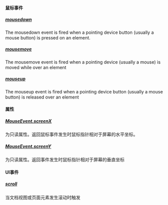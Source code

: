 #### 鼠标事件

##### [mousedown](https://developer.mozilla.org/en-US/docs/Web/Events/mousedown)

The mousedown event is fired when a pointing device button (usually a mouse button) is pressed on an element.

##### [mousemove](https://developer.mozilla.org/en-US/docs/Web/Events/mousemove)

The mousemove event is fired when a pointing device (usually a mouse) is moved while over an element

##### [mouseup](https://developer.mozilla.org/en-US/docs/Web/Events/mouseup)

The mouseup event is fired when a pointing device button (usually a mouse button) is released over an element

#### 属性

##### [MouseEvent.screenX](https://developer.mozilla.org/en-US/docs/Web/API/MouseEvent/screenX)

为只读属性。返回鼠标事件发生时鼠标指针相对于屏幕的水平坐标。


##### [MouseEvent.screenY](https://developer.mozilla.org/en-US/docs/Web/API/MouseEvent/screenY)

为只读属性。返回事件发生时鼠标指针相对于屏幕的垂直坐标


#### UI事件

##### [scroll](https://developer.mozilla.org/en-US/docs/Web/Events/scroll)

当文档视图或页面元素发生滚动时触发




